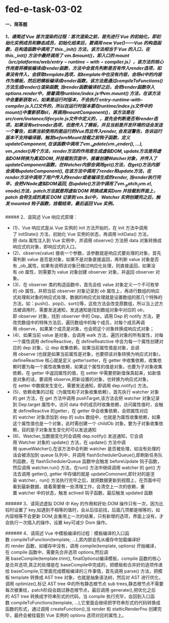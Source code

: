 # fed-e-task-03-02

#### 一、简答题
##### 1、请简述 Vue 首次渲染的过程：首次渲染之前，首先进行 Vue 的初始化，即初始化实例成员和静态成员，初始化结束后，要调用 new Vue()——Vue 的构造函数，在构造函数中调用了 this._init() 方法，该方法相当于 Vue 的入口，在 this._init() 方法中最终调用了 vm.$mount()，即入口的 $mount（src/platforms/web/entry-runtime-with-compiler.js），该方法的核心作用是将模板编译成 render 函数，方法中会首先判断是否有传入 render 选项，如果没有传入，会获取 template 选项，如 template 中也没有内容，会将 el 中的内容作为模板，然后把模板编译成 render 函数，该方法是通过  compileToFunctions() 方法生成 render() 渲染函数,当 render 函数编译好之后，会把 render 函数存入 options.render 中，接着调用 runtime/index.js 中 vm.$mount() 方法，在该方法中会重新获取 el，如果是运行时版本，不会执行 entry-runtime-with-compiler.js入口文件的，所以在运行时版本要在runtime/index.js文件中的 $mount() 中重新获取 el，再调用 mountComponent()，该方法是在 src/core/instance/lifecycle.js 文件中定义的，，首先会判断是否有 render 选项，如果没有 set render 选项，但是传入了模板，并且当前是开发环境的话会发送一个警告，如果当前使用的是运行的 Vue 而且 传入 render,会发送警告，告诉运行版本不支持编译器，触发 beforeMount 挂载之前钩子函数，定义 updateComponent,在该函数中调用了 vm._update(vm._render(), ...), vm._render() 两个方法，render 方法的作用是生成虚拟 DOM,update方法是将虚拟 DOM 转换为真实 DOM,并挂载到页面中，接着创建 Watcher 对象，并传入了 updateComponent 函数，在 Watcher 内部会调用 get() 方法，在 get() 方法内部会调用 updateComponent(),在该方法中调用了 render和update 方法，在render 方法中调用了用户传入的render或者编译生成的 render,当 render 执行完毕，会把 VNode虚拟 DOM返回,在update() 方法中调用了vm._patch_(vm.$el, vnode)方法，patch方法就是将虚拟 DOM 转换成真实Dom 并挂载到界面上，patch 会将生成的真实 DOM 记录到 vm.$el中， Watcher 实例创建完之后，触发 mounted 钩子函数，挂载结束，最后返回 Vue 实例。
##### 2、请简述 Vue 响应式原理：
- (1)、Vue 响应式是从 Vue 实例的 init 方法开始的，在 init 方法中调用了 initState() 方法，初始化 Vue 实例的状态，再调用 initData() 方法，把 data 属性注入到 Vue 实例中，并调用 observe() 方法把 data 对象转换成响应式的对象，即响应式的入口。
- (2)、observe(value) 接收一个参数，该参数就是响应式要处理的对象，首先需判断 value 是否是对象，如果不是对象直接返回，再判断 value 对象是否有 _ob_属性，如果有说明该对象已做过响应化处理，则直接返回，如果没有 _ob_ 属性，则需要为 value 对象创建 observer 对象，并返回 observer 对象。
- (3)、在 observer 类的构造函数中，首先会给 value 对象定义一个不可枚举的 _ob_ 属性，并把当前 observer 对象记录到 _ob_ 属性上，再进行数组的响应式处理和对象的响应式处理，数据的响应式处理就是设置数组的那几个特殊的方法，如：push()、pop()、sort()等，这些方法会改变原数组，所以当上述方法被调用时，需要发送通知，发送通知是找到数组对象中对应的 _ob_，即 observer 对象，找到 observer 中的 Dep，调用 Dep 的 notify 方法，更改完数组中的特殊方法后，遍历数组中的每个成员，对每个成员再调用 observe，如果某个成员是对象，也会把这个对象转换成响应式对象；
- (4)、如果当前 value 是对象，会调用 walk 方法，遍历对象的所有属性，对每一个属性调用 defineReactive，在 defineReatctive 中会为每一个属性创建对应的 dep 对象，让 dep 收集依赖，如果当前属性值是对象，会调用 observe (也就是如果当前属性是对象，也要把该对象转换为响应式对象)，defineReactive 核心就是定义 getter\setter，在 getter 中收集依赖，收集依赖时要为每一个属性收集依赖，如果这个属性的值是对象，也要为子对象收集依赖，在 getter 中返回属性的值，在 setter 中需要把新值保真起来，如新值是对象的话，要调用 observe,把新设置的对象，也转换为响应式对象，在 setter 中数据发生变化，需要发送通知，即调用 dep.notify() 方法。
- (5)、依赖收集的过程（为属性和子对象收集依赖），首先执行 watcher 对象的 get 方法，在 get 方法中调用 pushTarget,该方法会把 watcher 对象记录到 Dep.target 属性中，访问 data 中的成员时收集依赖，访问属性值时，会触发 defineReactive 的getter，在 getter 中会收集依赖，会把属性对应的 watcher 对象添加到 dep 的 subs 数组中，也就是为属性收集依赖，如果这个属性值也是一个对象，此时需创建一个 childOb 对象，要为子对象收集依赖，目的是子对象发生变化时可以发送通知
- (6)、Watcher,当数据变化时会调用 dep.notify() 发送通知，它会调用 Watcher 对象的 update() 方法，在 update() 方法中调用 queueWatcher(),在该方法中会判断 watcher 是否被处理，如没有处理的话会被添加到 queue 队列中，并调用 flashSchedulerQueue(),即刷新任务队列函数，在 flashSchedulerQueue 函数中会触发 beforeUpdate 钩子函数，然后调用 watcher.run() 方法，在run() 方法中继续调用 watcher 的 get() 方法去调用 getter(), getter 中存储的就是 updateComonent,即针对的是渲染 watcher，run() 方法执行完毕之后，就把数据更新到视图上，在页面中可看到最新数据，接着需要做一些清理工作，会清空上一次的依赖，重置 watcher 中的状态，触发 actived 钩子函数，最后触发 updated 函数

###### 3、请简述虚拟 DOM 中 Key 的作用和好处:DOM 操作只有一次，因为比较时设置了 key,如遇到不相等的值时，会从后往前找，后面几项都是相等的，如内容相等不会更新 DOM,会重用上一次的结果，只有新增的选项，界面上没有，才会执行一次插入的操作，设置 key可减少 Dom 操作。

###### 4、请简述 Vue 中模板编译的过程：模板编译的入口函数 compileToFunction(template, ...),其内部会先从缓存中加载编译好的 render 函数，如缓存中没有，调用 compile(template, options) 开始编译，在 compile 函数中，需要先合并选项 options,然后调用 baseCompile(template.trim(), finalOptions)编译模板，compile 函数的核心是合并选项,真正的处理是在 baseCompile中完成的，把模板和合并好的选项传递给 baseCompile,它里面完成模板编译的三件事情，首先调用 parse() 方法，把模板 template 转换成 AST tree 对象，也就是抽象语法树，然后对 AST 进行优化，调用 optimize(),标记 AST tree 中的所有静态根节点 sub trees,静态根节点不需要每次被重绘，patch阶段会跳过静态根节点，最后调用 generate(),把优化之后的 AST tree 转换成字符串形式的代码，当 compile 执行完毕，会回到入口函数 compileToFunctions(template, ...),它里面会继续把字符串形式的代码转换成函数的形式，通过调用 createFunction(),当 render 和 statticRenderFns 创建完毕，最终会被挂载到 Vue 实例的 options 选项对应的属性上。